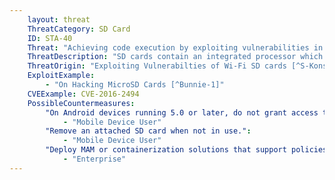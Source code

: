 ```yaml
---
    layout: threat
    ThreatCategory: SD Card
    ID: STA-40
    Threat: "Achieving code execution by exploiting vulnerabilities in SD cards."
    ThreatDescription: "SD cards contain an integrated processor which may contain vulnerabilities an attacker can exploit to achieve arbitrary code execution in the context of the SD card or the calling application."
    ThreatOrigin: "Exploiting Vulnerabilties of Wi-Fi SD cards [^S-Konstantaras-1]"
    ExploitExample:
        - "On Hacking MicroSD Cards [^Bunnie-1]"
    CVEExample: CVE-2016-2494
    PossibleCountermeasures:
        "On Android devices running 5.0 or later, do not grant access to the SD card to untrusted apps.":
            - "Mobile Device User"
        "Remove an attached SD card when not in use.":
            - "Mobile Device User"
        "Deploy MAM or containerization solutions that support policies that can restrict access to the SD card by untrusted apps.":
            - "Enterprise"
---
```


